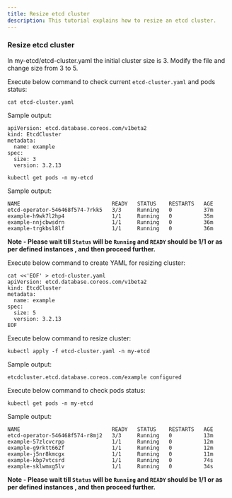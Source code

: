 ```yaml
---
title: Resize etcd cluster
description: This tutorial explains how to resize an etcd cluster.
---
```


### Resize etcd cluster

In my-etcd/etcd-cluster.yaml the initial cluster size is 3. Modify the file and change size from 3 to 5.

Execute below command to check current `etcd-cluster.yaml` and pods status:

```execute
cat etcd-cluster.yaml
```

Sample output:

```
apiVersion: etcd.database.coreos.com/v1beta2
kind: EtcdCluster
metadata:
  name: example
spec:
  size: 3
  version: 3.2.13
```

```execute
kubectl get pods -n my-etcd
```

Sample output:

```
NAME                             READY   STATUS    RESTARTS   AGE
etcd-operator-546468f574-7rkk5   3/3     Running   0          37m
example-h9wk7l2hp4               1/1     Running   0          35m
example-nnjcbwsdrn               1/1     Running   0          36m
example-trgkbsl8lf               1/1     Running   0          36m
```

**Note - Please wait till `Status` will be `Running` and `READY` should be 1/1 or as per defined instances , and then proceed further.**

Execute below command to create YAML for resizing cluster:

```execute
cat <<'EOF' > etcd-cluster.yaml
apiVersion: etcd.database.coreos.com/v1beta2
kind: EtcdCluster
metadata:
  name: example
spec:
  size: 5
  version: 3.2.13
EOF
```
Execute below command to resize cluster:

```execute
kubectl apply -f etcd-cluster.yaml -n my-etcd
```
Sample output:

```
etcdcluster.etcd.database.coreos.com/example configured
```
Execute below command to check pods status:

```execute
kubectl get pods -n my-etcd
```

Sample output:

```
NAME                             READY   STATUS    RESTARTS   AGE
etcd-operator-546468f574-r8mj2   3/3     Running   0          13m
example-57zlcvcrpp               1/1     Running   0          12m
example-g9rktt662f               1/1     Running   0          12m
example-j5nr8kmcgx               1/1     Running   0          11m
example-kbp7vtcsrd               1/1     Running   0          74s
example-sklwmxg5lv               1/1     Running   0          34s
```
**Note - Please wait till `Status` will be `Running` and `READY` should be 1/1 or as per defined instances , and then proceed further.**
